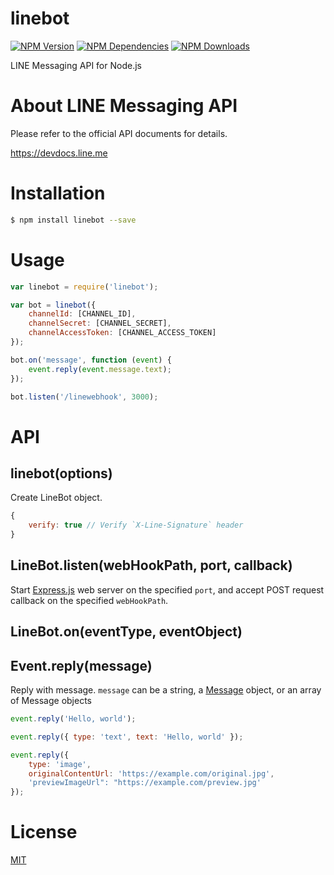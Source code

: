 # linebot

  [![NPM Version][npm-image]][npm-url]
  [![NPM Dependencies][dependencies-image]][dependencies-url]
  [![NPM Downloads][downloads-image]][downloads-url]

LINE Messaging API for Node.js

# About LINE Messaging API

Please refer to the official API documents for details.

https://devdocs.line.me

# Installation

```bash
$ npm install linebot --save
```

# Usage

```js
var linebot = require('linebot');

var bot = linebot({
	channelId: [CHANNEL_ID],
	channelSecret: [CHANNEL_SECRET],
	channelAccessToken: [CHANNEL_ACCESS_TOKEN]
});

bot.on('message', function (event) {
	event.reply(event.message.text);
});

bot.listen('/linewebhook', 3000);
```

# API

## linebot(options)
Create LineBot object.
```js
{
	verify: true // Verify `X-Line-Signature` header
}
```

## LineBot.listen(webHookPath, port, callback)

Start [Express.js](http://expressjs.com/) web server on the specified `port`,
and accept POST request callback on the specified `webHookPath`.

## LineBot.on(eventType, eventObject)



## Event.reply(message)

Reply with message.
`message` can be a string, a [Message](https://devdocs.line.me/en/#send-message-object) object, or an array of Message objects
```js
event.reply('Hello, world');

event.reply({ type: 'text', text: 'Hello, world' });

event.reply({
	type: 'image',
	originalContentUrl: 'https://example.com/original.jpg',
	'previewImageUrl": "https://example.com/preview.jpg'
});
```

# License

  [MIT](LICENSE)
  
[npm-image]: https://img.shields.io/npm/v/linebot.svg
[npm-url]: https://npmjs.org/package/linebot
[dependencies-image]: https://david-dm.org/boybundit/linebot.svg
[dependencies-url]: https://david-dm.org/boybundit/linebot
[downloads-image]: https://img.shields.io/npm/dm/linebot.svg
[downloads-url]: https://npmjs.org/package/linebot
